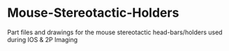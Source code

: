 # Mouse-Stereotactic-Holders
Part files and drawings for the mouse stereotactic head-bars/holders used during IOS &amp; 2P Imaging
